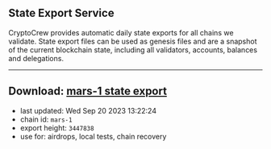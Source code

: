 ## State Export Service
CryptoCrew provides automatic daily state exports for all chains we validate. State export files can be used as genesis files and are a snapshot of the current blockchain state, including all validators, accounts, balances and delegations.

---
**Download: [mars-1 state export](https://dl.ccvalidators.com/SERVICE/mars/mars-1_export_3447838.json)**
---

- last updated: Wed Sep 20 2023 13:22:24
- chain id: `mars-1`
- export height: `3447838`
- use for: airdrops, local tests, chain recovery
